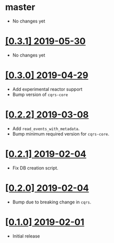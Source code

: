 # master

* No changes yet

# [[0.3.1] 2019-05-30](https://github.com/cq-rs/cqrs/releases/tag/cqrs-postgres-0.3.1)

* No changes yet

# [[0.3.0] 2019-04-29](https://github.com/cq-rs/cqrs/releases/tag/cqrs-postgres-0.3.0)

* Add experimental reactor support
* Bump version of `cqrs-core`

# [[0.2.2] 2019-03-08](https://github.com/cq-rs/cqrs/releases/tag/cqrs-postgres-0.2.2)

* Add `read_events_with_metadata`.
* Bump minimum required version for `cqrs-core`.

# [[0.2.1] 2019-02-04](https://github.com/cq-rs/cqrs/releases/tag/cqrs-postgres-0.2.1)

* Fix DB creation script.

# [[0.2.0] 2019-02-04](https://github.com/cq-rs/cqrs/releases/tag/cqrs-postgres-0.2.0)

* Bump due to breaking change in `cqrs`.

# [[0.1.0] 2019-02-01](https://github.com/cq-rs/cqrs/releases/tag/cqrs-postgres-0.1.0)

* Initial release

